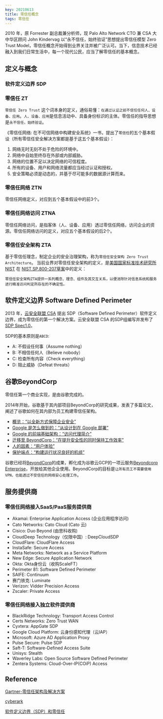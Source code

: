 ```yaml
---
key: 20210613
title: 零信任概念
tags: 零信任
---
```


2010 年，原 Forrester 副总裁兼分析师，现 Palo Alto Network CTO 兼 CSA 大中华区顾问 John Kindervag 以“永不信任，始终验证”思想提出零信任模型 Zero Trust Model，零信任概念开始得到业界关注并被广泛认可。当下，信息技术已经融入到我们日常生活中，每一个现代公民，应当了解零信任的基本概念。<!--more-->

## 定义与概念

### 软件定义边界 SDP

### 零信任 ZT

```零信任 Zero Trust``` 这个词本身的定义，通俗易懂：```在通过认证之前不信任任何人、设备、应用```。```人、设备、应用```是信息活动中、具备身份标识的主体。零信任的指导思想是```永不信任，始终验证```。

《零信任网络: 在不可信网络中构建安全系统》一书，提出了```零信任```的五个基本假设（所有零信任安全解决方案都是基于这五个基本假设）：

1. 网络无时无刻不处于危险的环境中。
2. 网络中自始至终存在外部或内部威胁。
3. 网络的位置不足以决定网络的可信程度。
4. 所有的设备、用户和网络流量都应当经过认证和授权。
5. 安全策略必须是动态的，并基于尽可能多的数据源计算而来。

### 零信任网络 ZTN

零信任网络定义，对应到五个基本假设中的前3个。

### 零信任网络访问 ZTNA

零信任网络访问，是指客体（人、设备、应用）透过零信任网络，访问企业的资源。零信任网络访问的定义，对应五个基本假设的后2个。

### 零信任安全架构 ZTA

基于零信任理念，制定企业的安全治理架构，称为```零信任安全架构 Zero Trust Architecture```。
当前业界对零信任安全架构的定义，是[美国国家标准技术研究所NIST](https://www.nist.gov/) 在 [NIST.SP.800-207草案](https://nvlpubs.nist.gov/nistpubs/SpecialPublications/NIST.SP.800-207.pdf)中的定义：

```零信任安全架构ZTA提供一系列概念、理念、组件及其交互关系，以便消除针对信息系统和服务进行精准访问判定所存在的不确定性。```

## 软件定义边界 Software Defined Perimeter

2013 年，[云安全联盟 CSA](https://cloudsecurityalliance.org/) 提出 SDP（Software Defined Perimeter）软件定义边界，成为零信任的第一个解决方案。云安全联盟 CSA 的SDP组编写并发布了[SDP Spec1.0](https://csahkm.files.wordpress.com/2020/09/e8bb9fe4bbb6e5ae9ae7bea9e9828ae7958ce5928ce99bb6e4bfa1e4bbbb-202008.pdf)。

SDP的基本原则是```ABCD```:

- A: 不假设任何事（Assume nothing）
- B: 不相信任何人（Believe nobody）
- C: 检查所有内容（Check everything）
- D: 阻止威胁（Defeat threats）

## 谷歌BeyondCorp

零信任第一个商业实现，是由谷歌完成的。

2014年开始，谷歌基于其内部项目BeyondCorp的研究成果，发表了多篇论文，阐述了谷歌如何在其内部为员工构建零信任架构。

- [概览：“以全新方式保障企业安全”](https://research.google.com/pubs/pub43231.html)
- [Google 是怎么做到的：“从设计到在 Google 部署”](https://research.google.com/pubs/pub44860.html)
- [Google 的前端基础架构：“访问代理简介”](https://research.google.com/pubs/pub45728.html)
- [迁移至 BeyondCorp：“在提升安全性的同时保持工作效率”](https://research.google.com/pubs/pub46134.html)
- [人的因素：“用户体验”](https://research.google.com/pubs/pub46366.html)
- [保护端点：“构建运行状况良好的机组”](https://ai.google/research/pubs/pub47356)

谷歌已经将[BeyondCorp](https://cloud.google.com/beyondcorp)的成果，孵化成为谷歌云GCP的一项云服务[Beyondcorp Enterprise](https://cloud.google.com/beyondcorp-enterprise)，开放给其他企业使用。BeyondCorp的目标是```让所有员工不需要使用VPN，也能透过不受信任的网络安心处理工作```。

## 服务提供商

### 零信任网络接入SaaS/PaaS服务提供商

- Akamai: Enterprise Application Access (企业应用程序访问)
- Cato Networks: Cato Cloud (Cato 云)
- Cisico: Duo Beyond (由思科收购)
- CloudDeep Technology（仅限中国）: DeepCloudSDP
- CloudFlare: CloudFlare Access
- InstaSafe: Secure Access
- Meta Networks: Network as a Service Platform
- New Edge: Secure Application Network
- Okta: Okta身份云（收购ScaleFT）
- Perimeter 81: Software Defined Perimeter
- SAIFE: Continuum
- 赛门铁克: Luminate
- Verizon: Vidder Precision Access
- Zscaler: Private Access

### 零信任网络接入独立软件提供商

- BlackRidge Technology: Transport Access Control
- Certs Networks: Zero Trust WAN
- Cyxtera: AppGate SDP
- Google Cloud Platform: 云身份感知代理（云IAP）
- Microsoft: Azure AD Application Proxy
- Pulse Secure: Pulse SDP
- Saft-T: Software-Defined Access Suite
- Unisys: Stealth
- Waverley Labs: Open Source Software Defined Perimeter
- Zentera Systems: Cloud-Over-IP(COiP) Access

## Reference

[Gartner-零信任架构及解决方案](https://www.gartner.com/teamsiteanalytics/servePDF?g=/imagesrv/media-products/pdf/Qi-An-Xin/Qianxin-1-1XXWAXWM.pdf)

[cyberark](https://www.cyberark.com/zh-hans/)

[软件定义边界（SDP）和零信任](https://csahkm.files.wordpress.com/2020/09/e8bb9fe4bbb6e5ae9ae7bea9e9828ae7958ce5928ce99bb6e4bfa1e4bbbb-202008.pdf)
